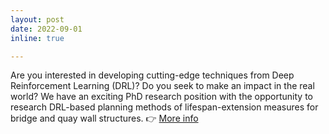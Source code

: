 ```yaml
---
layout: post
date: 2022-09-01
inline: true

---
```

Are you interested in developing cutting-edge techniques from Deep Reinforcement Learning (DRL)? Do you seek to make an impact in the real world? We have an exciting PhD research position with the opportunity to research DRL-based planning methods of lifespan-extension measures for bridge and quay wall structures.
👉 <a href='https://jobs.tue.nl/en/vacancy/phd-in-deep-reinforcement-learning-for-planning-of-lifespanextension-measures-955991.html'>More info</a>
